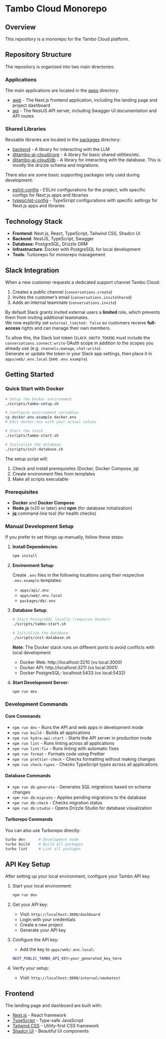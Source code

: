 # Tambo Cloud Monorepo

## Overview

This repository is a monorepo for the Tambo Cloud platform.

## Repository Structure

The repository is organized into two main directories:

### Applications

The main applications are located in the [apps](./apps) directory:

- [web](./apps/web) - The Next.js frontend application, including the landing page and project dashboard
- [api](./apps/api) - The NestJS API server, including Swagger UI documentation and API routes

### Shared Libraries

Reusable libraries are located in the [packages](./packages) directory:

- [backend](./packages/backend) - A library for interacting with the LLM
- [@tambo-ai-cloud/core](./packages/core) - A library for basic shared utilities/etc.
- [@tambo-ai-cloud/db](./packages/db) - A library for interacting with the database. This is mostly the drizzle schema and migrations.

There also are some basic supporting packages only used during development:

- [eslint-config](./packages/eslint-config) - ESLint configurations for the project, with specific configs for Next.js apps and libraries
- [typescript-config](./packages/typescript-config) - TypeScript configurations with specific settings for Next.js apps and libraries

## Technology Stack

- **Frontend**: Next.js, React, TypeScript, Tailwind CSS, Shadcn UI
- **Backend**: NestJS, TypeScript, Swagger
- **Database**: PostgreSQL, Drizzle ORM
- **Infrastructure**: Docker with PostgreSQL for local development
- **Tools**: Turborepo for monorepo management

## Slack Integration

When a new customer requests a dedicated support channel Tambo Cloud:

1. Creates a public channel (`conversations.create`)
2. Invites the customer’s email (`conversations.inviteShared`)
3. Adds an internal teammate (`conversations.invite`)

By default Slack grants invited external users a **limited** role, which prevents
them from inviting additional teammates.  
We now explicitly set `external_limited: false` so customers receive **full-access**
rights and can manage their own members.

To allow this, the Slack bot token (`SLACK_OAUTH_TOKEN`) must include the
`conversations.connect:write` OAuth scope in addition to the scopes you already
use (e.g. `channels:manage`, `chat:write`).  
Generate or update the token in your Slack app settings, then place it in
`apps/web/.env.local` (see `.env.example`).

## Getting Started

### Quick Start with Docker

```bash
# Setup the Docker environment
./scripts/tambo-setup.sh

# Configure environment variables
cp docker.env.example docker.env
# Edit docker.env with your actual values

# Start the stack
./scripts/tambo-start.sh

# Initialize the database
./scripts/init-database.sh
```

The setup script will:

1. Check and install prerequisites (Docker, Docker Compose, jq)
2. Create environment files from templates
3. Make all scripts executable

### Prerequisites

- **Docker** and **Docker Compose**
- **Node.js** (v20 or later) and **npm** (for database initialization)
- **jq** command-line tool (for health checks)

### Manual Development Setup

If you prefer to set things up manually, follow these steps:

1. **Install Dependencies**:

   ```bash
   npm install
   ```

2. **Environment Setup**:

   Create `.env` files in the following locations using their respective `.env.example` templates:
   - `apps/api/.env`
   - `apps/web/.env.local`
   - `packages/db/.env`

3. **Database Setup**:

   ```bash
   # Start PostgreSQL locally (requires Docker)
   ./scripts/tambo-start.sh

   # Initialize the database
   ./scripts/init-database.sh
   ```

   **Note**: The Docker stack runs on different ports to avoid conflicts with local development:
   - Docker Web: http://localhost:3210 (vs local:3000)
   - Docker API: http://localhost:3211 (vs local:3001)
   - Docker PostgreSQL: localhost:5433 (vs local:5432)

4. **Start Development Server**:
   ```bash
   npm run dev
   ```

### Development Commands

#### Core Commands

- `npm run dev` - Runs the API and web apps in development mode
- `npm run build` - Builds all applications
- `npm run hydra-api:start` - Starts the API server in production mode
- `npm run lint` - Runs linting across all applications
- `npm run lint:fix` - Runs linting with automatic fixes
- `npm run format` - Formats code using Prettier
- `npm run prettier-check` - Checks formatting without making changes
- `npm run check-types` - Checks TypeScript types across all applications

#### Database Commands

- `npm run db:generate` - Generates SQL migrations based on schema changes
- `npm run db:migrate` - Applies pending migrations to the database
- `npm run db:check` - Checks migration status
- `npm run db:studio` - Opens Drizzle Studio for database visualization

#### Turborepo Commands

You can also use Turborepo directly:

```bash
turbo dev      # Development mode
turbo build    # Build all packages
turbo lint     # Lint all packages
```

## API Key Setup

After setting up your local environment, configure your Tambo API key:

1. Start your local environment:

   ```bash
   npm run dev
   ```

2. Get your API key:
   - Visit: `http://localhost:3000/dashboard`
   - Login with your credentials
   - Create a new project
   - Generate your API key

3. Configure the API key:
   - Add the key to `apps/web/.env.local`:

   ```bash
   NEXT_PUBLIC_TAMBO_API_KEY=your_generated_key_here
   ```

4. Verify your setup:
   - Visit: `http://localhost:3000/internal/smoketest`

## Frontend

The landing page and dashboard are built with:

- [Next.js](https://nextjs.org/) - React framework
- [TypeScript](https://www.typescriptlang.org/) - Type-safe JavaScript
- [Tailwind CSS](https://tailwindcss.com/) - Utility-first CSS framework
- [Shadcn UI](https://ui.shadcn.com/) - Beautiful UI components
